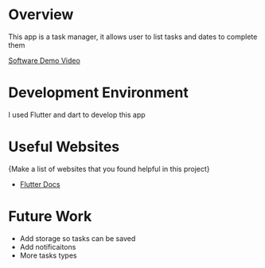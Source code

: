 # Overview

This app is a task manager, it allows user to list tasks and dates to complete them

[Software Demo Video](http://youtube.link.goes.here)

# Development Environment

I used Flutter and dart to develop this app

# Useful Websites

{Make a list of websites that you found helpful in this project}
* [Flutter Docs](https://docs.flutter.dev/)

# Future Work

* Add storage so tasks can be saved
* Add notificaitons
* More tasks types